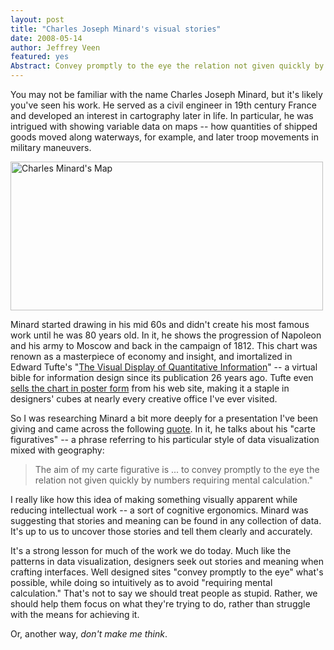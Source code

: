 ```yaml
--- 
layout: post
title: "Charles Joseph Minard's visual stories"
date: 2008-05-14
author: Jeffrey Veen
featured: yes
Abstract: Convey promptly to the eye the relation not given quickly by numbers requiring mental calculation
---
```

You may not be familiar with the name Charles Joseph Minard, but it's likely you've seen his work. He served as a civil engineer in 19th century France and developed an interest in cartography later in life. In particular, he was intrigued with showing variable data on maps -- how quantities of shipped goods moved along waterways, for example, and later troop movements in military maneuvers. 

[<img src="http://farm3.static.flickr.com/2214/2492964430_f1c8520ec6.jpg" width="500" height="238" alt="Charles Minard's Map" />][map]

Minard started drawing in his mid 60s and didn't create his most famous work until he was 80 years old. In it, he shows the progression of Napoleon and his army to Moscow and back in the campaign of 1812. This chart was renown as a masterpiece of economy and insight, and imortalized in Edward Tufte's "[The Visual Display of Quantitative Information][]" -- a virtual bible for information design since its publication 26 years ago. Tufte even [sells the chart in poster form][poster] from his web site, making it a staple in designers' cubes at nearly every creative office I've ever visited.

So I was researching Minard a bit more deeply for a presentation I've been giving and came across the following [quote][]. In it, he talks about his "carte figuratives" -- a phrase referring to his particular style of data visualization mixed with geography:

>The aim of my carte figurative is ... to convey promptly to the eye the relation not given quickly by numbers requiring mental calculation."

I really like how this idea of making something visually apparent while reducing intellectual work -- a sort of cognitive ergonomics. Minard was suggesting that stories and meaning can be found in any collection of data. It's up to us to uncover those stories and tell them clearly and accurately.

It's a strong lesson for much of the work we do today. Much like the patterns in data visualization, designers seek out stories and meaning when crafting interfaces. Well designed sites "convey promptly to the eye" what's possible, while doing so intuitively as to avoid "requiring mental calculation." That's not to say we should treat people as stupid. Rather, we should help them focus on what they're trying to do, rather than struggle with the means for achieving it.

Or, another way, _don't make me think_.

[poster]: http://www.edwardtufte.com/tufte/posters
[The Visual Display of Quantitative Information]: http://www.amazon.com/dp/0961392142/hotwiredstyle
[map]: http://farm3.static.flickr.com/2214/2492964430_11f7a3934b_o.png
[quote]: http://www.csiss.org/classics/content/58